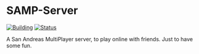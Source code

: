 # SAMP-Server
[![Building][building-svg]][status-url]
[![Status][status-svg]][building-url]

A San Andreas MultiPlayer server, to play online with friends. Just to have some fun.

[status-svg]: https://img.shields.io/pypi/status/Django.svg?maxAge=2592000
[status-url]: https://github.com/iamthekyt/SAMP-Server
[building-svg]: https://img.shields.io/wercker/ci/wercker/docs.svg?maxAge=2592000
[building-url]: https://github.com/iamthekyt/SAMP-Server
